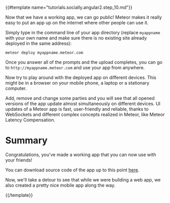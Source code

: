 {{#template name="tutorials.socially.angular2.step_10.md"}}

Now that we have a working app, we can go public!
Meteor makes it really easy to put an app up on the internet where other people can use it.

Simply type in the command line of your app directory
(replace `myappname` with your own name and make sure there is no existing site already deployed in the same address):

    meteor deploy myappname.meteor.com

Once you answer all of the prompts and the upload completes, you can go to `http://myappname.meteor.com` and use your app from anywhere.

Now try to play around with the deployed app on different devices.
This might be in a browser on your mobile phone, a laptop or a stationary computer.

Add, remove and change some parties and you will see that all opened versions of the app update
almost simultaneously on different devices. UI updates of a Meteor app is fast, user-friendly and reliable,
thanks to WebSockets and different complex concepts realized in Meteor, like Meteor Latency Compensation.

# Summary

Congratulations, you've made a working app that you can now use with your friends!

You can download source code of the app up to this point [here](https://github.com/Urigo/meteor-angular2.0-socially/archive/step_09.zip).

Now, we'll take a detour to see that while we were building a web app, we also created a pretty nice mobile app along the way.

{{/template}}
